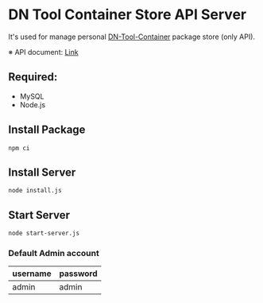 # DN Tool Container Store API Server

It's used for manage personal [DN-Tool-Container](https://github.com/como65416/DnToolContainer) package store (only API).

※ API document: [Link](https://como65416.github.io/DN-Tool-Container-Store-API-Server/)

## Required:

- MySQL
- Node.js

## Install Package

```
npm ci
```

## Install Server

```
node install.js
```

## Start Server

```
node start-server.js
```

### Default Admin account

| username | password |
| --- | --- | 
| admin | admin |
